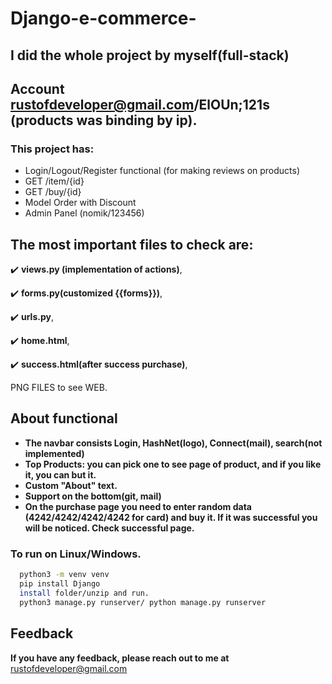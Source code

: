 # Django-e-commerce-

## I did the whole project by myself(full-stack)

## Account rustofdeveloper@gmail.com/ElOUn;121s (products was binding by ip).

### This project has:
* Login/Logout/Register functional (for making reviews on products)
* GET /item/{id}
* GET /buy/{id}
* Model Order with Discount
* Admin Panel (nomik/123456)

## The most important files to check are: 

✔️ **views.py (implementation of actions)**, 

✔️ **forms.py(customized {{forms}})**,

✔️ **urls.py**,

✔️ **home.html**, 

✔️ **success.html(after success purchase)**,

PNG FILES to see WEB.



## About functional

* **The navbar consists Login, HashNet(logo), Connect(mail), search(not implemented)**
* **Top Products: you can pick one to see page of product, and if you like it,  you can but it.**
* **Custom "About" text.**
* **Support on the bottom(git, mail)**
* **On the purchase page you need to enter random data (4242/4242/4242/4242 for card) and buy it. If it was successful you will be noticed. Check successful page.**

### To run on Linux/Windows.
```bash
  python3 -m venv venv
  pip install Django
  install folder/unzip and run.
  python3 manage.py runserver/ python manage.py runserver
```

## Feedback

**If you have any feedback, please reach out to me at** rustofdeveloper@gmail.com
